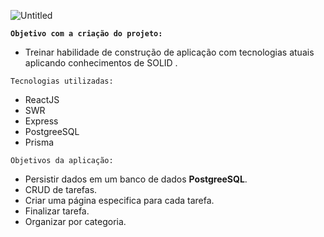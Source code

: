 ![Untitled](https://s3-us-west-2.amazonaws.com/secure.notion-static.com/d8e7b942-6efc-4417-82be-0803d354875f/Untitled.png)

**`Objetivo com a criação do projeto:`**

- Treinar habilidade de construção de aplicação com tecnologias atuais aplicando conhecimentos de SOLID .

`Tecnologias utilizadas:`

- ReactJS
- SWR
- Express
- PostgreeSQL
- Prisma

`Objetivos da aplicação:`

- Persistir dados em um banco de dados **PostgreeSQL**.
- CRUD de tarefas.
- Criar uma página especifica para cada tarefa.
- Finalizar tarefa.
- Organizar por categoria.
